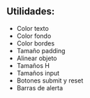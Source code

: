 Utilidades:
----------

* Color texto
* Color fondo
* Color bordes
* Tamaño padding
* Alinear objeto
* Tamaños H
* Tamaños input
* Botones submit y reset
* Barras de alerta
